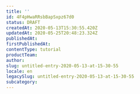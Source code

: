 ```yaml
---
title: ''
id: 4F4pHwaRRsbBapSxpz67d0
status: DRAFT
createdAt: 2020-05-13T15:30:55.420Z
updatedAt: 2020-05-25T20:48:23.324Z
publishedAt: 
firstPublishedAt: 
contentType: tutorial
productTeam: 
author: 
slug: untitled-entry-2020-05-13-at-15-30-55
locale: en
legacySlug: untitled-entry-2020-05-13-at-15-30-55
subcategory: 
---
```



